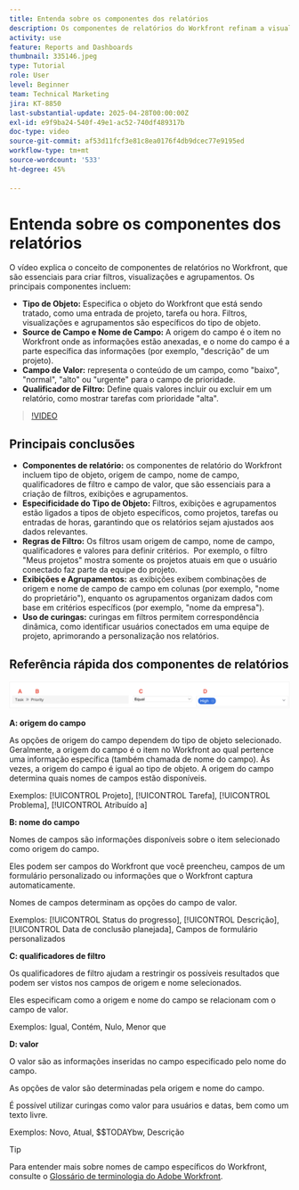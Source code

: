 ```yaml
---
title: Entenda sobre os componentes dos relatórios
description: Os componentes de relatórios do Workfront refinam a visualização de dados com filtros baseados em objetos, visualizações dinâmicas, agrupamentos estruturados e funcionalidade curinga para obter insights personalizados.
activity: use
feature: Reports and Dashboards
thumbnail: 335146.jpeg
type: Tutorial
role: User
level: Beginner
team: Technical Marketing
jira: KT-8850
last-substantial-update: 2025-04-28T00:00:00Z
exl-id: e9f9ba24-540f-49e1-ac52-740df489317b
doc-type: video
source-git-commit: af53d11fcf3e81c8ea0176f4db9dcec77e9195ed
workflow-type: tm+mt
source-wordcount: '533'
ht-degree: 45%

---
```


# Entenda sobre os componentes dos relatórios

O vídeo explica o conceito de componentes de relatórios no Workfront, que são essenciais para criar filtros, visualizações e agrupamentos. Os principais componentes incluem:

* **Tipo de Objeto:** Especifica o objeto do Workfront que está sendo tratado, como uma entrada de projeto, tarefa ou hora. &#x200B; Filtros, visualizações e agrupamentos são específicos do tipo de objeto. &#x200B;
* **Source de Campo e Nome de Campo:** A origem do campo é o item no Workfront onde as informações estão anexadas, e o nome do campo é a parte específica das informações (por exemplo, &quot;descrição&quot; de um projeto). &#x200B;
* **Campo de Valor:** representa o conteúdo de um campo, como &quot;baixo&quot;, &quot;normal&quot;, &quot;alto&quot; ou &quot;urgente&quot; para o campo de prioridade. &#x200B;
* **Qualificador de Filtro:** Define quais valores incluir ou excluir em um relatório, como mostrar tarefas com prioridade &quot;alta&quot;. &#x200B;


>[!VIDEO](https://video.tv.adobe.com/v/3447026/?quality=12&learn=on&captions=por_br)

## Principais conclusões

* **Componentes de relatório:** os componentes de relatório do Workfront incluem tipo de objeto, origem de campo, nome de campo, qualificadores de filtro e campo de valor, que são essenciais para a criação de filtros, exibições e agrupamentos. &#x200B;
* **Especificidade do Tipo de Objeto:** Filtros, exibições e agrupamentos estão ligados a tipos de objeto específicos, como projetos, tarefas ou entradas de horas, garantindo que os relatórios sejam ajustados aos dados relevantes. &#x200B;
* **Regras de Filtro:** Os filtros usam origem de campo, nome de campo, qualificadores e valores para definir critérios. &#x200B; Por exemplo, o filtro &quot;Meus projetos&quot; mostra somente os projetos atuais em que o usuário conectado faz parte da equipe do projeto. &#x200B;
* **Exibições e Agrupamentos:** as exibições exibem combinações de origem e nome de campo de campo em colunas (por exemplo, &quot;nome do proprietário&quot;), enquanto os agrupamentos organizam dados com base em critérios específicos (por exemplo, &quot;nome da empresa&quot;). &#x200B;
* **Uso de curingas:** curingas em filtros permitem correspondência dinâmica, como identificar usuários conectados em uma equipe de projeto, aprimorando a personalização nos relatórios. &#x200B;

## Referência rápida dos componentes de relatórios

![Uma imagem da tela que permite criar um filtro](assets/reporting-components-1.png)

**A: origem do campo**

As opções de origem do campo dependem do tipo de objeto selecionado. Geralmente, a origem do campo é o item no Workfront ao qual pertence uma informação específica (também chamada de nome do campo). Às vezes, a origem do campo é igual ao tipo de objeto.
A origem do campo determina quais nomes de campos estão disponíveis.

Exemplos: [!UICONTROL Projeto], [!UICONTROL Tarefa], [!UICONTROL Problema], [!UICONTROL Atribuído a]

**B: nome do campo**

Nomes de campos são informações disponíveis sobre o item selecionado como origem do campo.

Eles podem ser campos do Workfront que você preencheu, campos de um formulário personalizado ou informações que o Workfront captura automaticamente.

Nomes de campos determinam as opções do campo de valor.

Exemplos: [!UICONTROL Status do progresso], [!UICONTROL Descrição], [!UICONTROL Data de conclusão planejada], Campos de formulário personalizados

**C: qualificadores de filtro**

Os qualificadores de filtro ajudam a restringir os possíveis resultados que podem ser vistos nos campos de origem e nome selecionados.

Eles especificam como a origem e nome do campo se relacionam com o campo de valor.

Exemplos: Igual, Contém, Nulo, Menor que

**D: valor**

O valor são as informações inseridas no campo especificado pelo nome do campo.

As opções de valor são determinadas pela origem e nome do campo.

É possível utilizar curingas como valor para usuários e datas, bem como um texto livre.

Exemplos: Novo, Atual, $$TODAYbw, Descrição

>[!TIP]
>
>Para entender mais sobre nomes de campo específicos do Workfront, consulte o [Glossário de terminologia do Adobe Workfront](https://experienceleague.adobe.com/docs/workfront/using/basics/workfront-terminology-glossary.html?lang=br).

